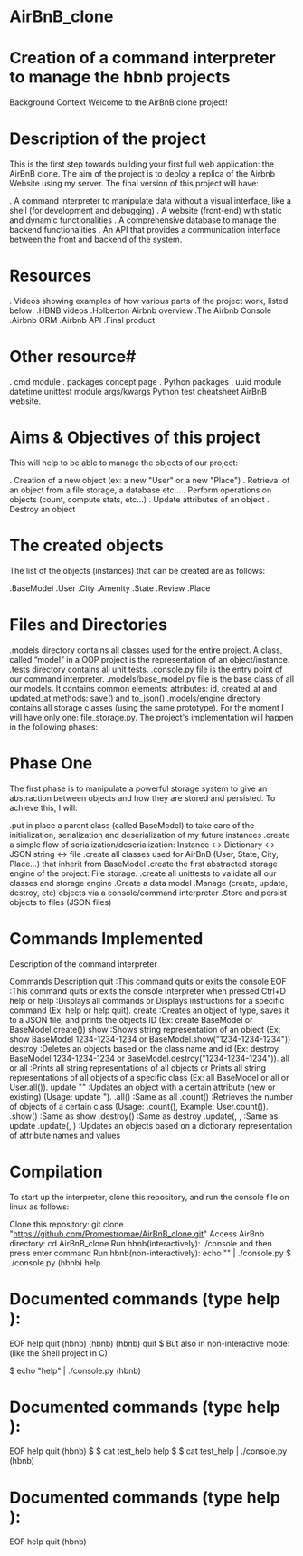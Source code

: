 # AirBnB_clone
# Creation of a command interpreter to manage the hbnb projects


Background Context
Welcome to the AirBnB clone project!

# Description of the project

This is the first step towards building your first full web application: the AirBnB clone. The aim of the project is to deploy a replica of the Airbnb Website using my server. The final version of this project will have:

. A command interpreter to manipulate data without a visual interface, like a shell (for development and debugging)
. A website (front-end) with static and dynamic functionalities
. A comprehensive database to manage the backend functionalities
. An API that provides a communication interface between the front and backend of the system.
# Resources
. Videos showing examples of how various parts of the project work, listed below:
.HBNB videos
.Holberton Airbnb overview
.The Airbnb Console
.Airbnb ORM
.Airbnb API
.Final product
  # Other resource#
. cmd module
. packages concept page
. Python packages
. uuid module
  datetime
  unittest module
  args/kwargs
  Python test cheatsheet
  AirBnB website.

# Aims & Objectives of this project
This will help to be able to manage the objects of our project:

. Creation of a new object (ex: a new "User" or a new "Place")
. Retrieval of an object from a file storage, a database etc… 
. Perform operations on objects (count, compute stats, etc…)
. Update attributes of an object
. Destroy an object

# The created objects
The list of the objects (instances) that can be created are as follows:

.BaseModel
.User
.City
.Amenity
.State
.Review
.Place
# Files and Directories
.models directory contains all classes used for the entire project. A class, called “model” in a OOP project is the representation of an object/instance.
.tests directory contains all unit tests.
.console.py file is the entry point of our command interpreter.
.models/base_model.py file is the base class of all our models. It contains common elements:
   attributes: id, created_at and updated_at
   methods: save() and to_json()
.models/engine directory contains all storage classes (using the same prototype). For the moment I will have only one: file_storage.py.
The project's implementation will happen in the following phases:

# Phase One
The first phase is to manipulate a powerful storage system to give an abstraction between objects and how they are stored and persisted. To achieve this, I will:

.put in place a parent class (called BaseModel) to take care of the initialization, serialization and deserialization of my future instances
.create a simple flow of serialization/deserialization: Instance <-> Dictionary <-> JSON string <-> file
.create all classes used for AirBnB (User, State, City, Place…) that inherit from BaseModel
.create the first abstracted storage engine of the project: File storage.
.create all unittests to validate all our classes and storage engine
.Create a data model
.Manage (create, update, destroy, etc) objects via a console/command interpreter
.Store and persist objects to files (JSON files)
# Commands Implemented
Description of the command interpreter

 Commands	Description
quit 	:This command quits or exits the console
EOF	:This command quits or exits the console interpreter when pressed Ctrl+D
help or help <command>	:Displays all commands or Displays instructions for a specific command (Ex: help or help quit).
create <class>	:Creates an object of type, saves it to a JSON file, and prints the objects ID (Ex: create BaseModel or BaseModel.create())
show <class> <ID>	:Shows string representation of an object (Ex: show BaseModel 1234-1234-1234 or BaseModel.show("1234-1234-1234"))
destroy <class> <ID>	:Deletes an objects based on the class name and id (Ex: destroy BaseModel 1234-1234-1234 or BaseModel.destroy("1234-1234-1234")).
all or all <class>	:Prints all string representations of all objects or Prints all string representations of all objects of a specific class (Ex: all BaseModel or all or User.all()).
update <class> <id> <attribute name> "<attribute value>"	:Updates an object with a certain attribute (new or existing) (Usage: update <class name> <id> <attribute name> "<attribute value>).
<class>.all()	:Same as all <class>
<class>.count()	:Retrieves the number of objects of a certain class (Usage: <class name>.count(), Example: User.count()).
<class>.show(<ID>)	:Same as show <class> <ID>
<class>.destroy(<ID>)	:Same as destroy <class> <ID>
<class>.update(<ID>, <attribute name>, <attribute value>	:Same as update <class> <ID> <attribute name> <attribute value>
<class>.update(<ID>, <dictionary representation>)	:Updates an objects based on a dictionary representation of attribute names and values
# Compilation
To start up the interpreter, clone this repository, and run the console file on linux as follows:

Clone this repository: git clone "https://github.com/Promestromae/AirBnB_clone.git"
Access AirBnb directory: cd AirBnB_clone
Run hbnb(interactively): ./console and then press enter command
Run hbnb(non-interactively): echo "<command>" | ./console.py
$ ./console.py
(hbnb) help

Documented commands (type help <topic>):
========================================
EOF  help  quit
(hbnb) 
(hbnb) 
(hbnb) quit
$
But also in non-interactive mode: (like the Shell project in C)

$ echo "help" | ./console.py
(hbnb)

Documented commands (type help <topic>):
========================================
EOF  help  quit
(hbnb) 
$
$ cat test_help
help
$
$ cat test_help | ./console.py
(hbnb)

Documented commands (type help <topic>):
========================================
EOF  help  quit
(hbnb)

